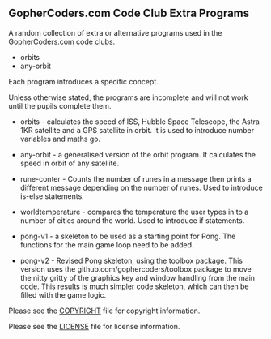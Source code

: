 ## GopherCoders.com Code Club Extra Programs

A random collection of extra or alternative programs used in the GopherCoders.com
code clubs.

* orbits
* any-orbit

Each program introduces a specific concept.

Unless otherwise stated, the programs are incomplete and will not work until
the pupils complete them.

* orbits - calculates the speed of ISS, Hubble Space Telescope, the Astra 1KR
satellite and a GPS satellite in orbit. It is used to introduce number variables and maths go.

* any-orbit - a generalised version of the orbit program. It calculates the speed in
orbit of any satellite.

* rune-conter - Counts the number of runes in a message then prints a different
message depending on the number of runes. Used to introduce is-else statements.

* worldtemperature - compares the temperature the user types in to a number of
cities around the world. Used to introduce if statements.

* pong-v1 - a skeleton to be used as a starting point for Pong. The functions for the
main game loop need to be added.

* pong-v2 - Revised Pong skeleton, using the toolbox package. This version uses
the github.com/gophercoders/toolbox package to move the nitty gritty of the
graphics key and window handling from the main code. This results is much simpler
code skeleton, which can then be filled with the game logic.


Please see the [COPYRIGHT](https://github.com/gophercoders/codeclub/blob/master/COPYRIGHT)
file for copyright information.

Please see the [LICENSE](https://github.com/gophercoders/codeclub/blob/master/LICENSE)
file for license information.
